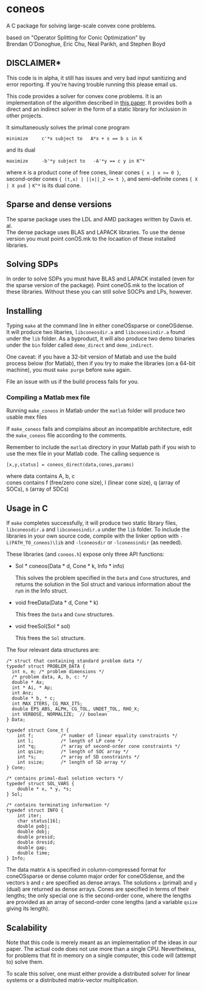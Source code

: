 coneos
============================================================ 
A C package for solving large-scale convex cone problems.

based on "Operator Splitting for Conic Optimization" by  
Brendan O’Donoghue, Eric Chu, Neal Parikh, and Stephen Boyd

******DISCLAIMER*******
----------
This code is in alpha, it still has issues and very bad input sanitizing
and error reporting. If you're having trouble running this please email us.

This code provides a solver for convex cone problems. It is an
implementation of the algorithm described in [this
paper](http://www.stanford.edu/~boyd/). It provides both a direct and an
indirect solver in the form of a static library for inclusion in other
projects.

It simultaneously solves the primal cone program

	minimize     c'*x subject to   A*x + s == b s in K 
                 
and its dual

	maximize     -b'*y subject to   -A'*y == c y in K^* 

where `K` is a product cone of free cones, linear cones `{ x | x >= 0 }`, 
second-order cones `{ (t,x) | ||x||_2 <= t }`, and semi-definite cones `{ X | X psd }`
`K^*` is its dual cone.

Sparse and dense versions
---------- 
The sparse package uses the LDL and AMD packages written by Davis et. al.  
The dense package uses BLAS and LAPACK libraries. To use the dense version
you must point conOS.mk to the locaation of these installed libraries.

Solving SDPs
---------- 
In order to solve SDPs you must have BLAS and LAPACK installed (even for the sparse
version of the package). Point coneOS.mk to the location of these libraries. Without
these you can still solve SOCPs and LPs, however.

Installing 
---------- 
Typing `make` at the command line in either coneOSsparse or coneOSdense. It
will produce two libaries, `libconeosdir.a` and `libconeosindir.a` found under the
`lib` folder. As a byproduct, it will also produce two demo binaries under the
`bin` folder called `demo_direct` and `demo_indirect`.

One caveat: if you have a 32-bit version of Matlab and use the build process
below (for Matlab), then if you try to make the libraries (on a 64-bit
machine), you must `make purge` before `make` again.

File an issue with us if the build process fails for you.

### Compiling a Matlab mex file 
Running `make_coneos` in Matlab under the
`matlab` folder will produce two usable mex files

If `make_coneos` fails and complains about an incompatible architecture, edit the
`make_coneos` file according to the comments.

Remember to include the `matlab` directory in your Matlab path if you wish to
use the mex file in your Matlab code. The calling sequence is

	[x,y,status] = coneos_direct(data,cones,params)

where data contains A, b, c  
cones contains f (free/zero cone size), l (linear cone size), q (array of SOCs), s (array of SDCs)

Usage in C 
---------- 
If `make` completes successfully, it will produce two
static library files, `libconeosdir.a` and `libconeosindir.a` under the `lib`
folder. To include the libraries in your own source code, compile with the
linker option with `-L(PATH_TO_coneos)\lib` and `-lconeosdir` or `-lconeosindir` (as
needed).

These libraries (and `coneos.h`) expose only three API functions:

* Sol * coneos(Data \* d, Cone \* k, Info * info)
    
	This solves the problem specified in the `Data` and `Cone` structures,
    and returns the solution in the Sol struct and various information about the run in
    the Info struct.

* void freeData(Data \* d, Cone \* k)
    
	This frees the `Data` and `Cone` structures.
    
* void freeSol(Sol \* sol)

	This frees the `Sol` structure.
    
The four relevant data structures are:

    /* struct that containing standard problem data */
    typedef struct PROBLEM_DATA {
      int n, m; /* problem dimensions */
      /* problem data, A, b, c: */
      double * Ax; 
      int * Ai, * Ap; 
      int Anz;
      double * b, * c;
      int MAX_ITERS, CG_MAX_ITS;
      double EPS_ABS, ALPH, CG_TOL, UNDET_TOL, RHO_X;
      int VERBOSE, NORMALIZE;  // boolean
    } Data;

    typedef struct Cone_t {
        int f;          /* number of linear equality constraints */
        int l;          /* length of LP cone */
        int *q;         /* array of second-order cone constraints */
        int qsize;      /* length of SOC array */
        int *s;         /* array of SD constraints */
        int ssize;      /* length of SD array */
    } Cone;

    /* contains primal-dual solution vectors */
    typedef struct SOL_VARS {
        double * x, * y, *s; 
    } Sol;

    /* contains terminating information */
    typedef struct INFO {
        int iter;
        char status[16];
        double pobj;
        double dobj;
        double presid;
        double dresid;
        double gap;
        double time;
    } Info;

The data matrix `A` is specified in column-compressed format for coneOSsparse or dense
column major order for coneOSdense, and the vectors
`b` and `c` are specified as dense arrays. The solutions `x` (primal) and `y`
(dual) are returned as dense arrays. Cones are specified in terms of their
lengths; the only special one is the second-order cone, where the lengths are
provided as an array of second-order cone lengths (and a variable `qsize`
giving its length).


Scalability
----------- 
Note that this code is merely meant as an
implementation of the ideas in our paper. The actual code does not use more
than a single CPU. Nevertheless, for problems that fit in memory on a single
computer, this code will (attempt to) solve them.

To scale this solver, one must either provide a distributed solver for linear
systems or a distributed matrix-vector multiplication.
